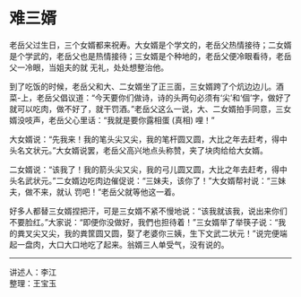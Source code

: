 # 难三婿

老岳父过生日，三个女婿都来祝寿。大女婿是个学文的，老岳父热情接待；二女婿是个学武的，老岳父也是热情接待；三女婿是个种地的，老岳父便冷眼看待，老岳父一冷眼，当姐夫的就
无礼，处处想整治他。

到了吃饭的时候，老岳父和大、二女婿坐了正三面，三女婿跨了个炕边边儿。酒菜-上，老岳父倡议道：“今天要你们做诗，诗的头两句必须有‘尖’和‘個’字，做好了就可以吃肉，做不好了，就干罚酒。”老岳父这么一说，大、二女婿拍手同意，三女婿没吱声，老岳父心里话：“我就是要你露相蛋 (真相) 哩！”

大女婿说：“先我来！我的笔头尖又尖，我的笔杆圆又圆，大比之年去赶考，得中头名文状元。”大女婿说罢，老岳父高兴地点头称赞，夹了块肉给给大女婿。

二女婿说：“该我了！我的箭头尖又尖，我的弓儿圆又圆，大比之年去赶考，得中头名武状元。”二女婿边吃肉边催促说：“三妹夫，该你了！”大女婿帮衬说：“三妹夫，做不来，就认
罚吧！”老岳父就等他这一着。

好多人都替三女婿捏把汗，可是三女婿不紧不慢地说：“该我就该我，说出来你们不要脸红。”大家说：“即便你没做好，我們也担待着！”三女婿举了举筷子说：“我的粪叉尖又尖，我的粪筐圆又圆，娶了老婆你三姨，生下文武二状元！”说完便端起一盘肉，大口大口地吃了起来。翁婿三人单受气，没有说的。

---

讲述人：李江  
整理：王宝玉